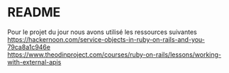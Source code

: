 # README
Pour le projet du jour nous avons utilisé les ressources suivantes<br/>
https://hackernoon.com/service-objects-in-ruby-on-rails-and-you-79ca8a1c946e <br/>
https://www.theodinproject.com/courses/ruby-on-rails/lessons/working-with-external-apis<br/>
